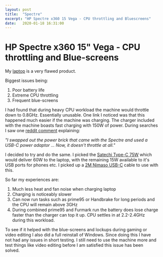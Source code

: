 ```yaml
---
layout: post
title:  "Spectre"
excerpt: "HP Spectre x360 15 Vega - CPU throttling and Bluescreens"
date:   2020-01-18 16:31:00
---
```


# HP Spectre x360 15" Vega - CPU throttling and Blue-screens

My [laptop](https://support.hp.com/ie-en/document/c05965543) is a very flawed product.

Biggest issues being:

 1. Poor battery life
 2. Extreme CPU throttling
 3. Frequent blue-screens

I had found that during heavy CPU workload the machine would throttle down to 0.8GHz. Essentially unusable. One link I noticed was that this happened much easier if the machine was charging. The charger included with the machine boasts fast charging with 150W of power. During searches I saw one [reddit comment](https://www.reddit.com/r/spectrex360/comments/9c7c6i/solution_how_to_get_rid_of_power_throttling_on/ef5nsrv?utm_source=share&utm_medium=web2x) explaining:

*"I swapped out the power brick that came with the Spectre and used a USB-C power adaptor ... Now, it doesn't throttle at all."*

I decided to try and do the same. I picked the [Satechi Type-C 75W](https://satechi.net/products/type-c-75w-travel-charger) which would deliver 60W to the laptop, with the remaining 15W available to it's USB ports for phones etc. I picked up a [2M Nimaso USB-C](https://www.amazon.co.uk/gp/product/B07MMPGGF9/ref=ppx_yo_dt_b_asin_title_o01_s00?ie=UTF8&psc=1) cable to use with this.

So far my experiences are:

 1. Much less heat and fan noise when charging laptop
 2. Charging is noticeably slower
 3. Can now run tasks such as prime95 or Handbrake for long periods and the CPU will remain above 3GHz
 4. During combined prime95 and Furmark run the battery does lose charge faster than the charger can top it up. CPU settles in at 2.2-2.4GHz during this workload.

To see if it helped with the blue-screens and lockups during gaming or video editing I also did a full reinstall of Windows. Since doing this I have not had any issues in short testing. I still need to use the machine more and test things like video editing before I am satisfied this issue has been solved.
